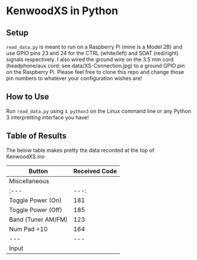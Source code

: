 # KenwoodXS in Python

## Setup 

`read_data.py` is meant to run on a Raspberry Pi (mine is a Model 2B) and use GPIO pins 23 and 24 for the CTRL (white/left) and SDAT (red/right) signals respectively. I also wired the ground wire on the 3.5 mm cord (headphone/aux cord: see data/XS-Connection.jpg) to a ground GPIO pin on the Raspberry Pi. Please feel free to clone this repo and change those pin numbers to whatever your configuration wishes are!

## How to Use

Run `read_data.py` using `$ python3` on the Linux command line or any Python 3 interpretting interface you have!

## Table of Results

The below table makes pretty the data recorded at the top of KenwoodXS.ino

| Button | Received Code |
| --- | --- |
| Miscellaneous |  |
| :--- | ---: |
| Toggle Power (On) | 181 |
| Toggle Power (Off) | 185 |
| Band (Tuner AM/FM) | 123 |
| Num Pad +10 | 164 |
| --- | --- |
| Input | |
